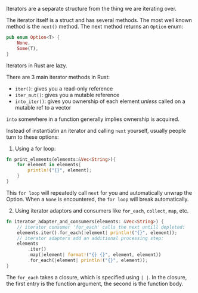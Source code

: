 

Iterators are a separate structure from the thing we are iterating over.

The iterator itself is a struct and has several methods. The most well known method is the `next()` method. The next method returns an `Option` enum:
```rust
pub enum Option<T> {
    None,
    Some(T),
}
```

Iterators in Rust are lazy.

There are 3 main iterator methods in Rust:
- `iter()`: gives you a read-only reference
- `iter_mut()`: gives you a mutable reference
- `into_iter()`: gives you ownership of each element *unless* called on a mutable ref to a vector

`into` somewhere in a function generally implies ownership is acquired.

Instead of instantiatin an iterator and calling `next` yourself, usually people turn to these options:
1. Using a for loop:
```rust
fn print_elements(elements:&Vec<String>){
    for element in elements{
        println!("{}", element);
    }
}
```
This `for loop` will repeatedly call `next` for you and automatically unwrap the Option. When a `None` is encountered, the `for loop` will break automatically.

2. Using iterator adaptors and consumers like `for_each`, `collect`, `map`, etc.

```rust
fn iterator_adapter_and_consumers(elements: &Vec<String>) {
    // iterator consumer 'for_each' calls the next untill depleted:
    elements.iter().for_each(|element| println!("{}", element));
    // iterator adapters add an additional processing step:
    elements
        .iter()
        .map(|element| format!("{} {}", element, element))
        .for_each(|element| println!("{}", element));
}
```
The `for_each` takes a closure, which is specified using `| |`. In the closure, the first entry is the function argument, the second is the function body.